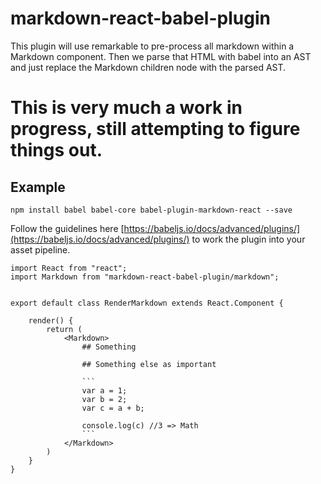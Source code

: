 # markdown-react-babel-plugin

This plugin will use remarkable to pre-process all markdown within a Markdown component. Then we parse that HTML with babel into an AST and just replace the Markdown children node with the parsed AST.


# This is very much a work in progress, still attempting to figure things out.

## Example

`npm install babel babel-core babel-plugin-markdown-react --save`

Follow the guidelines here [https://babeljs.io/docs/advanced/plugins/](https://babeljs.io/docs/advanced/plugins/) to work the plugin into your asset pipeline.



```
import React from "react";
import Markdown from "markdown-react-babel-plugin/markdown";


export default class RenderMarkdown extends React.Component {

    render() {
        return (
            <Markdown>
                ## Something

                ## Something else as important

                ```
                var a = 1;
                var b = 2;
                var c = a + b;

                console.log(c) //3 => Math
                ```
            </Markdown>
        )
    }
}
```